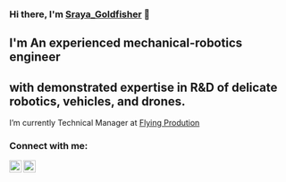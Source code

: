 ### Hi there, I'm [Sraya_Goldfisher][website] 👋

## I'm An experienced mechanical-robotics engineer 
## with demonstrated expertise in R&D of delicate robotics, vehicles, and drones.

I’m currently Technical Manager at [Flying Prodution][company]

### Connect with me:

[<img align="left" alt="SrayaGoldfisher | YouTube" width="22px" src="https://cdn.jsdelivr.net/npm/simple-icons@v3/icons/youtube.svg" />][youtube]
[<img align="left" alt="SrayaGoldfisher | LinkedIn" width="22px" src="https://cdn.jsdelivr.net/npm/simple-icons@v3/icons/linkedin.svg" />][linkedin]

</details>

[website]: http://www.linkedin.com/in/Sraya-Goldfisher
[company]: https://www.flying-production.com/
[youtube]: https://www.youtube.com/channel/UCm1MNLkXrmuwaoFIFxE9zVA
[linkedin]: http://www.linkedin.com/in/Sraya-Goldfisher
